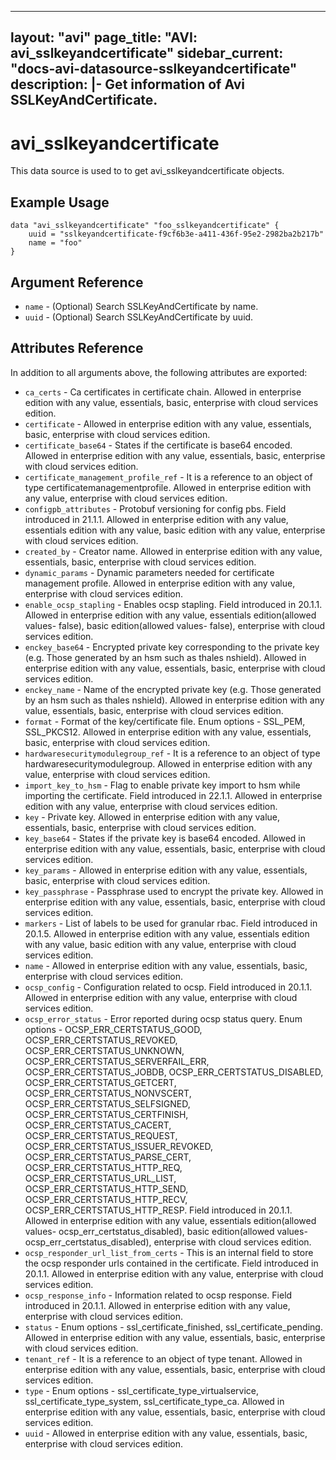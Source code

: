 <!--
    Copyright 2021 VMware, Inc.
    SPDX-License-Identifier: Mozilla Public License 2.0
-->
---
layout: "avi"
page_title: "AVI: avi_sslkeyandcertificate"
sidebar_current: "docs-avi-datasource-sslkeyandcertificate"
description: |-
  Get information of Avi SSLKeyAndCertificate.
---

# avi_sslkeyandcertificate

This data source is used to to get avi_sslkeyandcertificate objects.

## Example Usage

```hcl
data "avi_sslkeyandcertificate" "foo_sslkeyandcertificate" {
    uuid = "sslkeyandcertificate-f9cf6b3e-a411-436f-95e2-2982ba2b217b"
    name = "foo"
}
```

## Argument Reference

* `name` - (Optional) Search SSLKeyAndCertificate by name.
* `uuid` - (Optional) Search SSLKeyAndCertificate by uuid.

## Attributes Reference

In addition to all arguments above, the following attributes are exported:

* `ca_certs` - Ca certificates in certificate chain. Allowed in enterprise edition with any value, essentials, basic, enterprise with cloud services edition.
* `certificate` - Allowed in enterprise edition with any value, essentials, basic, enterprise with cloud services edition.
* `certificate_base64` - States if the certificate is base64 encoded. Allowed in enterprise edition with any value, essentials, basic, enterprise with cloud services edition.
* `certificate_management_profile_ref` - It is a reference to an object of type certificatemanagementprofile. Allowed in enterprise edition with any value, enterprise with cloud services edition.
* `configpb_attributes` - Protobuf versioning for config pbs. Field introduced in 21.1.1. Allowed in enterprise edition with any value, essentials edition with any value, basic edition with any value, enterprise with cloud services edition.
* `created_by` - Creator name. Allowed in enterprise edition with any value, essentials, basic, enterprise with cloud services edition.
* `dynamic_params` - Dynamic parameters needed for certificate management profile. Allowed in enterprise edition with any value, enterprise with cloud services edition.
* `enable_ocsp_stapling` - Enables ocsp stapling. Field introduced in 20.1.1. Allowed in enterprise edition with any value, essentials edition(allowed values- false), basic edition(allowed values- false), enterprise with cloud services edition.
* `enckey_base64` - Encrypted private key corresponding to the private key (e.g. Those generated by an hsm such as thales nshield). Allowed in enterprise edition with any value, essentials, basic, enterprise with cloud services edition.
* `enckey_name` - Name of the encrypted private key (e.g. Those generated by an hsm such as thales nshield). Allowed in enterprise edition with any value, essentials, basic, enterprise with cloud services edition.
* `format` - Format of the key/certificate file. Enum options - SSL_PEM, SSL_PKCS12. Allowed in enterprise edition with any value, essentials, basic, enterprise with cloud services edition.
* `hardwaresecuritymodulegroup_ref` - It is a reference to an object of type hardwaresecuritymodulegroup. Allowed in enterprise edition with any value, enterprise with cloud services edition.
* `import_key_to_hsm` - Flag to enable private key import to hsm while importing the certificate. Field introduced in 22.1.1. Allowed in enterprise edition with any value, enterprise with cloud services edition.
* `key` - Private key. Allowed in enterprise edition with any value, essentials, basic, enterprise with cloud services edition.
* `key_base64` - States if the private key is base64 encoded. Allowed in enterprise edition with any value, essentials, basic, enterprise with cloud services edition.
* `key_params` - Allowed in enterprise edition with any value, essentials, basic, enterprise with cloud services edition.
* `key_passphrase` - Passphrase used to encrypt the private key. Allowed in enterprise edition with any value, essentials, basic, enterprise with cloud services edition.
* `markers` - List of labels to be used for granular rbac. Field introduced in 20.1.5. Allowed in enterprise edition with any value, essentials edition with any value, basic edition with any value, enterprise with cloud services edition.
* `name` - Allowed in enterprise edition with any value, essentials, basic, enterprise with cloud services edition.
* `ocsp_config` - Configuration related to ocsp. Field introduced in 20.1.1. Allowed in enterprise edition with any value, enterprise with cloud services edition.
* `ocsp_error_status` - Error reported during ocsp status query. Enum options - OCSP_ERR_CERTSTATUS_GOOD, OCSP_ERR_CERTSTATUS_REVOKED, OCSP_ERR_CERTSTATUS_UNKNOWN, OCSP_ERR_CERTSTATUS_SERVERFAIL_ERR, OCSP_ERR_CERTSTATUS_JOBDB, OCSP_ERR_CERTSTATUS_DISABLED, OCSP_ERR_CERTSTATUS_GETCERT, OCSP_ERR_CERTSTATUS_NONVSCERT, OCSP_ERR_CERTSTATUS_SELFSIGNED, OCSP_ERR_CERTSTATUS_CERTFINISH, OCSP_ERR_CERTSTATUS_CACERT, OCSP_ERR_CERTSTATUS_REQUEST, OCSP_ERR_CERTSTATUS_ISSUER_REVOKED, OCSP_ERR_CERTSTATUS_PARSE_CERT, OCSP_ERR_CERTSTATUS_HTTP_REQ, OCSP_ERR_CERTSTATUS_URL_LIST, OCSP_ERR_CERTSTATUS_HTTP_SEND, OCSP_ERR_CERTSTATUS_HTTP_RECV, OCSP_ERR_CERTSTATUS_HTTP_RESP. Field introduced in 20.1.1. Allowed in enterprise edition with any value, essentials edition(allowed values- ocsp_err_certstatus_disabled), basic edition(allowed values- ocsp_err_certstatus_disabled), enterprise with cloud services edition.
* `ocsp_responder_url_list_from_certs` - This is an internal field to store the ocsp responder urls contained in the certificate. Field introduced in 20.1.1. Allowed in enterprise edition with any value, enterprise with cloud services edition.
* `ocsp_response_info` - Information related to ocsp response. Field introduced in 20.1.1. Allowed in enterprise edition with any value, enterprise with cloud services edition.
* `status` - Enum options - ssl_certificate_finished, ssl_certificate_pending. Allowed in enterprise edition with any value, essentials, basic, enterprise with cloud services edition.
* `tenant_ref` - It is a reference to an object of type tenant. Allowed in enterprise edition with any value, essentials, basic, enterprise with cloud services edition.
* `type` - Enum options - ssl_certificate_type_virtualservice, ssl_certificate_type_system, ssl_certificate_type_ca. Allowed in enterprise edition with any value, essentials, basic, enterprise with cloud services edition.
* `uuid` - Allowed in enterprise edition with any value, essentials, basic, enterprise with cloud services edition.

